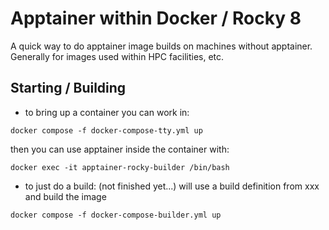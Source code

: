 # Apptainer within Docker / Rocky 8

A quick way to do apptainer image builds on machines without apptainer.  Generally for images used within HPC facilities, etc.

## Starting / Building
- to bring up a container you can work in:
```
docker compose -f docker-compose-tty.yml up
```
then you can use apptainer inside the container with:
```
docker exec -it apptainer-rocky-builder /bin/bash
```

- to just do a build:
(not finished yet...)
will use a build definition from xxx and build the image
```
docker compose -f docker-compose-builder.yml up
```


